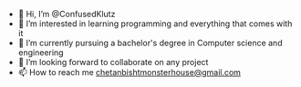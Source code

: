 - 👋 Hi, I’m @ConfusedKlutz
- 👀 I’m interested in learning programming and everything that comes with it
- 🌱 I’m currently pursuing a bachelor's degree in Computer science and engineering
- 💞️ I’m looking forward to collaborate on any project 
- 📫 How to reach me chetanbishtmonsterhouse@gmail.com
  

<!---
ConfusedKlutz/ConfusedKlutz is a ✨ special ✨ repository because its `README.md` (this file) appears on your GitHub profile.
You can click the Preview link to take a look at your changes.
--->
